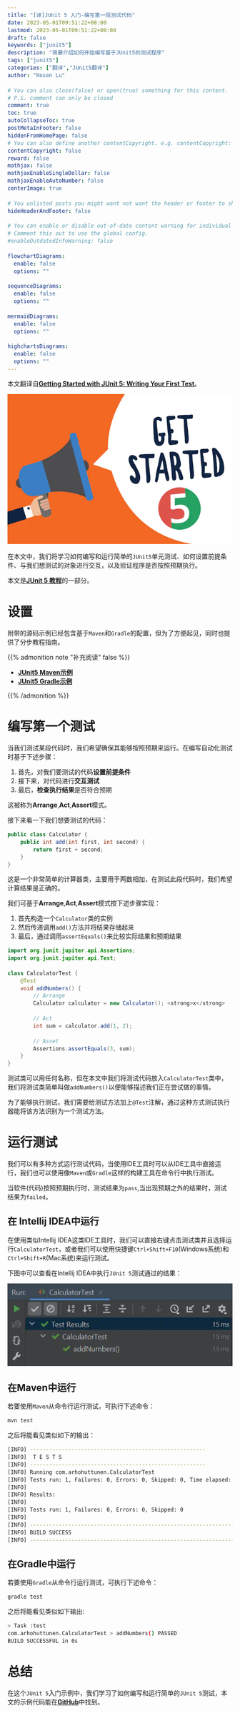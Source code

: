 ```yaml
---
title: "[译]JUnit 5 入门-编写第一段测试代码"
date: 2023-05-01T09:51:22+08:00
lastmod: 2023-05-01T09:51:22+08:00
draft: false
keywords: ["junit5"]
description: "简要介绍如何开始编写基于JUnit5的测试程序"
tags: ["junit5"]
categories: ["翻译","JUnit5翻译"]
author: "Rosen Lu"

# You can also close(false) or open(true) something for this content.
# P.S. comment can only be closed
comment: true
toc: true
autoCollapseToc: true
postMetaInFooter: false
hiddenFromHomePage: false
# You can also define another contentCopyright. e.g. contentCopyright: "This is another copyright."
contentCopyright: false
reward: false
mathjax: false
mathjaxEnableSingleDollar: false
mathjaxEnableAutoNumber: false
centerImage: true

# You unlisted posts you might want not want the header or footer to show
hideHeaderAndFooter: false

# You can enable or disable out-of-date content warning for individual post.
# Comment this out to use the global config.
#enableOutdatedInfoWarning: false

flowchartDiagrams:
  enable: false
  options: ""

sequenceDiagrams: 
  enable: false
  options: ""

mermaidDiagrams: 
  enable: false
  options: ""

highchartsDiagrams: 
  enable: false
  options: ""
---
```


本文翻译自[**Getting Started with JUnit 5: Writing Your First Test**](https://www.arhohuttunen.com/junit-5-getting-started)。

<!--more-->

![Get Started JUnit 5](/blog_img/translate/junit5/junit-5-getting-started/get-started-junit-5.webp "Get Started JUnit 5") 

在本文中，我们将学习如何编写和运行简单的`JUnit5`单元测试、如何设置前提条件、与我们想测试的对象进行交互，以及验证程序是否按照预期执行。



本文是[**JUnit 5 教程**](https://www.arhohuttunen.com/junit-5-tutorial/)的一部分。



# 设置

附带的源码示例已经包含基于`Maven`和`Gradle`的配置，但为了方便起见，同时也提供了分步教程指南。

{{% admonition note "补充阅读" false %}}

* [**JUnit5 Maven示例**](https://www.arhohuttunen.com/junit-5-maven-example/)
* [**JUnit5 Gradle示例**](https://www.arhohuttunen.com/junit-5-gradle-example/)

{{% /admonition %}}

# 编写第一个测试

当我们测试某段代码时，我们希望确保其能够按照预期来运行。在编写自动化测试时基于下述步骤：

1. 首先，对我们要测试的代码**设置前提条件**
2. 接下来，对代码进行**交互测试**
3. 最后，**检查执行结果**是否符合预期

这被称为**Arrange**,**Act**,**Assert**模式。

接下来看一下我们想要测试的代码：

```java
public class Calculator {
    public int add(int first, int second) {
        return first + second;
    }
}
```

这是一个非常简单的计算器类，主要用于两数相加，在测试此段代码时，我们希望计算结果是正确的。

我们可基于**Arrange**,**Act**,**Assert**模式按下述步骤实现：

1. 首先构造一个`Calculator`类的实例
2. 然后传递调用`add()`方法并将结果存储起来
3. 最后，通过调用`assertEquals()`来比较实际结果和预期结果

```java
import org.junit.jupiter.api.Assertions;
import org.junit.jupiter.api.Test;

class CalculatorTest {
    @Test
    void addNumbers() {
        // Arrange
        Calculator calculator = new Calculator(); <strong>x</strong>
        
        // Act
        int sum = calculator.add(1, 2);
        
        // Asset
        Assertions.assertEquals(3, sum);
    }
}
```

测试类可以用任何名称，但在本文中我们将测试代码放入`CalculatorTest`类中，我们将测试类简单叫做`addNumbers()`以便能够描述我们正在尝试做的事情。



为了能够执行测试，我们需要给测试方法加上`@Test`注解，通过这种方式测试执行器能将该方法识别为一个测试方法。

# 运行测试

我们可以有多种方式运行测试代码，当使用IDE工具时可以从IDE工具中直接运行，我们也可以使用像`Maven`或`Gradle`这样的构建工具在命令行中执行测试。

当软件(代码)按照预期执行时，测试结果为`pass`,当出现预期之外的结果时，测试结果为`failed`。

## 在 Intellij IDEA中运行

在使用类似Intellij IDEA这类IDE工具时，我们可以直接右键点击测试类并且选择运行`CalculatorTest`，或者我们可以使用快捷键`Ctrl+Shift+F10`(Windows系统)和`Ctrl+Shift+R`(Mac系统)来运行测试。



下图中可以查看在Intellij IDEA中执行`JUnit 5`测试通过的结果：

![Run Test In Intellij IDEA](/blog_img/translate/junit5/junit-5-getting-started/junit-5-test-result-in-intellij-idea.webp "Run Test In Intellij IDEA") 

## 在Maven中运行

若要使用`Maven`从命令行运行测试，可执行下述命令：

```bash
mvn test
```

之后将能看见类似如下的输出：

```bash
[INFO] -------------------------------------------------------
[INFO]  T E S T S
[INFO] -------------------------------------------------------
[INFO] Running com.arhohuttunen.CalculatorTest
[INFO] Tests run: 1, Failures: 0, Errors: 0, Skipped: 0, Time elapsed: 0.021 s - in com.arhohuttunen.CalculatorTest
[INFO] 
[INFO] Results:
[INFO] 
[INFO] Tests run: 1, Failures: 0, Errors: 0, Skipped: 0
[INFO] 
[INFO] ------------------------------------------------------------------------
[INFO] BUILD SUCCESS
[INFO] ------------------------------------------------------------------------
```



## 在Gradle中运行

若要使用`Gradle`从命令行运行测试，可执行下述命令：

```bash
gradle test
```

之后将能看见类似如下输出:

```bash
> Task :test
com.arhohuttunen.CalculatorTest > addNumbers() PASSED
BUILD SUCCESSFUL in 0s
```

# 总结

在这个`JUnit 5`入门示例中，我们学习了如何编写和运行简单的`JUnit 5`测试，本文的示例代码能在[**GitHub**](https://github.com/arhohuttunen/junit5-examples/tree/main/junit5-starter)中找到。
